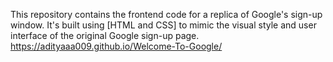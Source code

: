 This repository contains the frontend code for a replica of Google's sign-up window. It's built using [HTML and CSS] to mimic the visual style and user interface of the original Google sign-up page.
https://adityaaa009.github.io/Welcome-To-Google/
